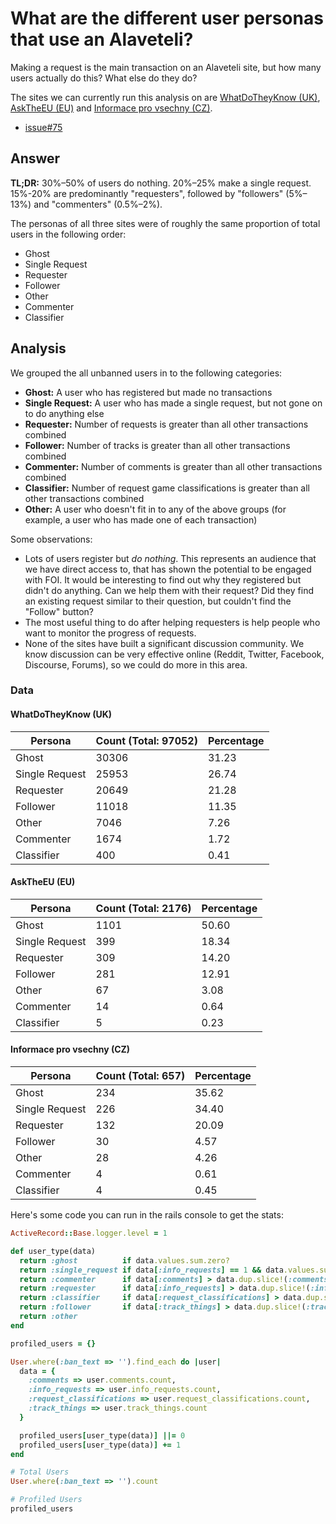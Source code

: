 # What are the different user personas that use an Alaveteli?

Making a request is the main transaction on an Alaveteli site, but how many users actually do this? What else do they do?

The sites we can currently run this analysis on are [WhatDoTheyKnow (UK)](https://www.whatdotheyknow.com), [AskTheEU (EU)](https://www.asktheeu.org) and [Informace pro vsechny (CZ)](http://www.infoprovsechny.cz/).

- [issue#75](https://github.com/mysociety/alaveteli-experiments/issues/75)

## Answer

**TL;DR:** 30%–50% of users do nothing. 20%–25% make a single request. 15%-20% are predominantly "requesters", followed by "followers" (5%–13%) and "commenters" (0.5%–2%).

The personas of all three sites were of roughly the same proportion of total users in the following order:

- Ghost
- Single Request
- Requester
- Follower
- Other
- Commenter
- Classifier

## Analysis

We grouped the all unbanned users in to the following categories:

- **Ghost:** A user who has registered but made no transactions
- **Single Request:** A user who has made a single request, but not gone on to do anything else
- **Requester:** Number of requests is greater than all other transactions combined
- **Follower:** Number of tracks is greater than all other transactions combined
- **Commenter:** Number of comments is greater than all other transactions combined
- **Classifier:** Number of request game classifications is greater than all other transactions combined
- **Other:** A user who doesn't fit in to any of the above groups (for example, a user who has made one of each transaction)

Some observations:

- Lots of users register but _do nothing_. This represents an audience that we have direct access to, that has shown the potential to be engaged with FOI. It would be interesting to find out why they registered but didn't do anything. Can we help them with their request? Did they find an existing request similar to their question, but couldn't find the "Follow" button?
- The most useful thing to do after helping requesters is help people who want to monitor the progress of requests.
- None of the sites have built a significant discussion community. We know discussion can be very effective online (Reddit, Twitter, Facebook, Discourse, Forums), so we could do more in this area.

### Data

#### WhatDoTheyKnow (UK)

| Persona           | Count (Total: 97052) | Percentage 
|-------------|------|-----------|
| Ghost              | 30306 | 31.23 |
| Single Request | 25953 | 26.74 |
| Requester       | 20649 | 21.28 |
| Follower         | 11018 | 11.35 |
| Other              | 7046 | 7.26 |
| Commenter     | 1674 | 1.72 |
| Classifier         | 400  | 0.41 |

#### AskTheEU (EU)

| Persona           | Count (Total: 2176) | Percentage 
|-------------|------|-----------|
| Ghost              | 1101 | 50.60 |
| Single Request | 399 | 18.34 |
| Requester       | 309 | 14.20 |
| Follower         | 281 | 12.91 |
| Other              | 67 | 3.08 |
| Commenter     | 14 | 0.64 |
| Classifier         | 5  | 0.23 |

#### Informace pro vsechny (CZ)

| Persona           | Count (Total: 657) | Percentage 
|-------------|------|-----------|
| Ghost              | 234 | 35.62 |
| Single Request | 226 | 34.40 |
| Requester       | 132 | 20.09 |
| Follower         | 30 | 4.57 |
| Other              | 28 | 4.26 |
| Commenter     | 4 | 0.61 |
| Classifier         | 4  | 0.45 |

Here's some code you can run in the rails console to get the stats:

```ruby
ActiveRecord::Base.logger.level = 1 

def user_type(data)
  return :ghost          if data.values.sum.zero?
  return :single_request if data[:info_requests] == 1 && data.values.sum == 1
  return :commenter      if data[:comments] > data.dup.slice!(:comments).values.sum
  return :requester      if data[:info_requests] > data.dup.slice!(:info_requests).values.sum
  return :classifier     if data[:request_classifications] > data.dup.slice!(:request_classifications).values.sum
  return :follower       if data[:track_things] > data.dup.slice!(:track_things).values.sum
  return :other
end

profiled_users = {}

User.where(:ban_text => '').find_each do |user|
  data = {
    :comments => user.comments.count,
    :info_requests => user.info_requests.count,
    :request_classifications => user.request_classifications.count,
    :track_things => user.track_things.count
  }

  profiled_users[user_type(data)] ||= 0
  profiled_users[user_type(data)] += 1
end

# Total Users
User.where(:ban_text => '').count

# Profiled Users
profiled_users
```



